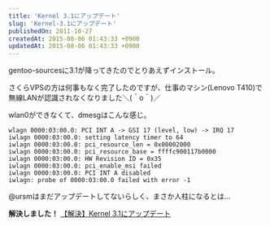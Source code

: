 ```yaml
---
title: 'Kernel 3.1にアップデート'
slug: 'Kernel-3.1にアップデート'
publishedOn: 2011-10-27
createdAt: 2015-08-06 01:43:33 +0900
updatedAt: 2015-08-06 01:43:33 +0900
---
```

gentoo-sourcesに3.1が降ってきたのでとりあえずインストール。

さくらVPSの方は何事もなく完了したのですが、仕事のマシン(Lenovo T410)で無線LANが認識されなくなりました＼(＾o＾)／

wlan0ができなくて、dmesgはこんな感じ。

```
wlagn 0000:03:00.0: PCI INT A -> GSI 17 (level, low) -> IRQ 17
iwlagn 0000:03:00.0: setting latency timer to 64
iwlagn 0000:03:00.0: pci_resource_len = 0x00002000
iwlagn 0000:03:00.0: pci_resource_base = ffffc900117b0000
iwlagn 0000:03:00.0: HW Revision ID = 0x35
iwlagn 0000:03:00.0: pci_enable_msi failed
iwlagn 0000:03:00.0: PCI INT A disabled
iwlagn: probe of 0000:03:00.0 failed with error -1
```

@ursmはまだアップデートしてないらしく、まさか人柱になるとは…

**解決しました！**
[【解決】Kernel 3.1にアップデート](/blog/2011/11/01/iwlagn-error-code-1)
